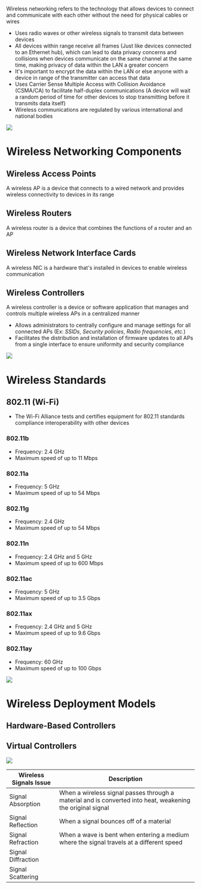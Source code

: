 Wireless networking refers to the technology that allows devices to connect and communicate with each other without the need for physical cables or wires

* Uses radio waves or other wireless signals to transmit data between devices
* All devices within range receive all frames (Just like devices connected to an Ethernet hub), which can lead to data privacy concerns and collisions when devices communicate on the same channel at the same time, making privacy of data within the LAN a greater concern
* It's important to encrypt the data within the LAN or else anyone with a device in range of the transmitter can access that data
* Uses Carrier Sense Multiple Access with Collision Avoidance (CSMA/CA) to facilitate half-duplex communications (A device will wait a random period of time for other devices to stop transmitting before it transmits data itself)
* Wireless communications are regulated by various international and national bodies

![](https://github.com/JonmarCorpuz/SecondBrain/blob/main/Assets/Whitespace.png)

# Wireless Networking Components

## Wireless Access Points

A wireless AP is a device that connects to a wired network and provides wireless connectivity to devices in its range

## Wireless Routers

A wireless router is a device that combines the functions of a router and an AP

## Wireless Network Interface Cards

A wireless NIC is a hardware that's installed in devices to enable wireless communication

## Wireless Controllers

A wireless controller is a device or software application that manages and controls multiple wireless APs in a centralized manner

* Allows administrators to centrally configure and manage settings for all connected APs (Ex: *SSIDs*, *Security policies*, *Radio frequencies*, *etc.*)
* Facilitates the distribution and installation of firmware updates to all APs from a single interface to ensure uniformity and security compliance

![](https://github.com/JonmarCorpuz/SecondBrain/blob/main/Assets/Whitespace.png)

# Wireless Standards

## 802.11 (Wi-Fi)

* The Wi-Fi Alliance tests and certifies equipment for 802.11 standards compliance interoperability with other devices

### 802.11b

* Frequency: 2.4 GHz
* Maximum speed of up to 11 Mbps 

### 802.11a

* Frequency: 5 GHz
* Maximum speed of up to 54 Mbps

### 802.11g

* Frequency: 2.4 GHz
* Maximum speed of up to 54 Mbps

### 802.11n

* Frequency: 2.4 GHz and 5 GHz
* Maximum speed of up to 600 Mbps

### 802.11ac

* Frequency: 5 GHz
* Maximum speed of up to 3.5 Gbps 

### 802.11ax

* Frequency: 2.4 GHz and 5 GHz
* Maximum speed of up to 9.6 Gbps

### 802.11ay

* Frequency: 60 GHz
* Maximum speed of up to 100 Gbps

![](https://github.com/JonmarCorpuz/SecondBrain/blob/main/Assets/Whitespace.png)

# Wireless Deployment Models

## Hardware-Based Controllers

## Virtual Controllers

![](https://github.com/JonmarCorpuz/SecondBrain/blob/main/Assets/Whitespace.png)

| Wireless Signals Issue | Description |
| --- | --- |
| Signal Absorption | When a wireless signal passes through a material and is converted into heat, weakening the original signal |
| Signal Reflection | When a signal bounces off of a material |
| Signal Refraction | When a wave is bent when entering a medium where the signal travels at a different speed |
| Signal Diffraction |  |
| Signal Scattering |  |
